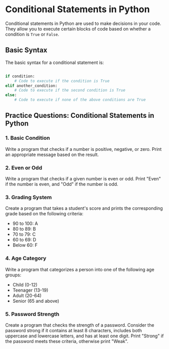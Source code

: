 # Conditional Statements in Python

Conditional statements in Python are used to make decisions in your code. They allow you to execute certain blocks of code based on whether a condition is `True` or `False`.

## Basic Syntax

The basic syntax for a conditional statement is:

```python

if condition:
    # Code to execute if the condition is True
elif another_condition:
    # Code to execute if the second condition is True
else:
    # Code to execute if none of the above conditions are True
```
## Practice Questions: Conditional Statements in Python

### 1. Basic Condition
Write a program that checks if a number is positive, negative, or zero. Print an appropriate message based on the result.

### 2. Even or Odd
Write a program that checks if a given number is even or odd. Print "Even" if the number is even, and "Odd" if the number is odd.

### 3. Grading System
Create a program that takes a student's score and prints the corresponding grade based on the following criteria:
- 90 to 100: A
- 80 to 89: B
- 70 to 79: C
- 60 to 69: D
- Below 60: F

### 4. Age Category
Write a program that categorizes a person into one of the following age groups:
- Child (0-12)
- Teenager (13-19)
- Adult (20-64)
- Senior (65 and above)

### 5. Password Strength
Create a program that checks the strength of a password. Consider the password strong if it contains at least 8 characters, includes both uppercase and lowercase letters, and has at least one digit. Print "Strong" if the password meets these criteria, otherwise print "Weak".

